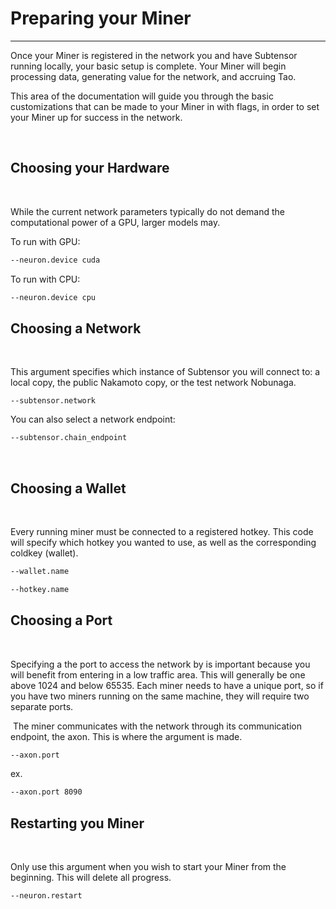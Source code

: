 # Preparing your Miner
---
Once your Miner is registered in the network you and have Subtensor running locally, your basic setup is complete. Your Miner will begin processing data, generating value for the network, and accruing Tao. 
​

This area of the documentation will guide you through the basic customizations that can be made to your Miner in with flags, in order to set your Miner up for success in the network.
 
​

## Choosing your Hardware
​

While the current network parameters typically do not demand the computational power of a GPU, larger models may. 
​

To run with GPU:


```bash
--neuron.device cuda
```


To run with CPU: 
```bash
--neuron.device cpu
 ```



## Choosing a Network 
​

This argument specifies which instance of Subtensor you will connect to: a local copy, the public Nakamoto copy, or the test network Nobunaga. 
​

```
--subtensor.network 
```


You can also select a network endpoint: 
​

```bash
--subtensor.chain_endpoint
```
​

## Choosing a Wallet 
​

Every running miner must be connected to a registered hotkey. This code will specify which hotkey you wanted to use, as well as the corresponding coldkey (wallet). 
​

```bash
--wallet.name 
```


```bash
--hotkey.name
```


## Choosing a Port 
​

Specifying a the port to access the network by is important because you will benefit from entering in a low traffic area. This will generally be one above 1024 and below 65535. Each miner needs to have a unique port, so if you have two miners running on the same machine, they will require two separate ports.
 
​
The miner communicates with the network through its communication endpoint, the axon. This is where the argument is made. 
​

```bash
--axon.port
```
​ex.
```bash
--axon.port 8090
```



## Restarting you Miner 
​

Only use this argument when you wish to start your Miner from the beginning. This will delete all progress. 
​

```bash
--neuron.restart
```
